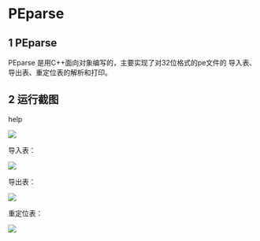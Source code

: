 # PEparse

## 1 PEparse

PEparse 是用C++面向对象编写的，主要实现了对32位格式的pe文件的
导入表、导出表、重定位表的解析和打印。

## 2 运行截图

help

![](http://47.107.169.90/images/2019-08-06/1565023142-28a6d8b7-10c4-4ad2-b946-61ae4a8faa33.png)

导入表：

![](http://47.107.169.90/images/2019-08-06/1565023212-8a7ca173-15e8-42b7-affd-4cbcf960a1ce.png)

导出表：

![](http://47.107.169.90/images/2019-08-06/1565023328-201da5fc-4dfa-4ba0-a0e4-81da0ea292d1.png)

重定位表：

![](http://47.107.169.90/images/2019-08-06/1565023423-c9fc719d-5876-4ab0-8c26-5c8b7bd93b13.png)




